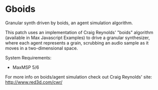 Gboids
======

Granular synth driven by boids, an agent simulation algorithm.

This patch uses an implementation of Craig Reynolds' "boids" algorithm 
(available in Max Javascript Examples) to drive a granular synthesizer, 
where each agent represents a grain, scrubbing an audio sample 
as it moves in a two-dimensional space.

System Requirements: 
- MaxMSP 5/6


For more info on boids/agent simulation check out Craig Reynolds' site: http://www.red3d.com/cwr/
